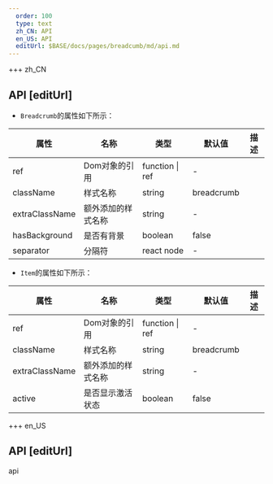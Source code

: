 ```yaml
---   
  order: 100
  type: text
  zh_CN: API
  en_US: API
  editUrl: $BASE/docs/pages/breadcumb/md/api.md
---      
```


+++  zh_CN
## API [editUrl]

- <Code>Breadcrumb</Code>的属性如下所示：

| 属性 | 名称 | 类型 | 默认值 | 描述 |
| --- | --- | --- | --- | --- |
| ref | Dom对象的引用 | function \| ref | - |  |
| className | 样式名称 | string | breadcrumb |  |
| extraClassName | 额外添加的样式名称 | string | - |  |
| hasBackground | 是否有背景 | boolean | false |  |
| separator | 分隔符 | react node | - |  |

- <Code>Item</Code>的属性如下所示：

| 属性 | 名称 | 类型 | 默认值 | 描述 |
| --- | --- | --- | --- | --- |
| ref | Dom对象的引用 | function \| ref | - |  |
| className | 样式名称 | string | breadcrumb |  |
| extraClassName | 额外添加的样式名称 | string | - |  |
| active | 是否显示激活状态 | boolean | false |  |

+++ en_US

## API [editUrl]
api

